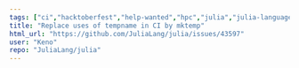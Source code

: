 ```yaml
---
tags: ["ci","hacktoberfest","help-wanted","hpc","julia","julia-language","julialang","machine-learning","numerical","programming-language","science","scientific"]
title: "Replace uses of tempname in CI by mktemp"
html_url: "https://github.com/JuliaLang/julia/issues/43597"
user: "Keno"
repo: "JuliaLang/julia"
---
```


